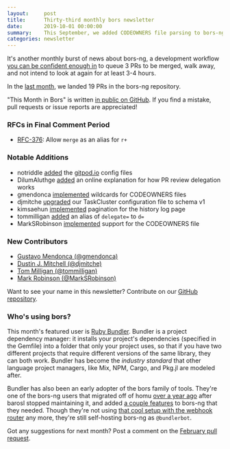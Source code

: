 ```yaml
---
layout:     post
title:      Thirty-third monthly bors newsletter
date:       2019-10-01 00:00:00
summary:    This September, we added CODEOWNERS file parsing to bors-ng itself
categories: newsletter
---
```


It's another monthly burst of news about bors-ng, a development workflow [you can be confident enough in](https://twitter.com/duckinator/status/1176922838844006400) to queue 3 PRs to be merged, walk away, and not intend to look at again for at least 3-4 hours.

In the [last month](https://github.com/bors-ng/bors-ng/pulls?utf8=%E2%9C%93&q=is%3Apr%20is%3Amerged%20closed%3A2019-09-01..2019-09-30),
we landed 19 PRs in the bors-ng repository.

"This Month in Bors" is written [in public on GitHub][GitHub for TMiB].
If you find a mistake, pull requests or issue reports are appreciated!

[GitHub for TMiB]: https://github.com/bors-ng/bors-ng.github.io


### RFCs in Final Comment Period

* [RFC-376](https://forum.bors.tech/t/allow-merge-as-an-alias-for-r/376): Allow `merge` as an alias for `r+`


### Notable Additions

* notriddle [added](https://github.com/bors-ng/bors-ng/pull/758) the [gitpod.io](https://gitpod.io) config files
* DilumAluthge [added](https://github.com/bors-ng/bors-ng/pull/755) an online explanation for how PR review delegation works
* gmendonca [implemented](https://github.com/bors-ng/bors-ng/pull/753) wildcards for CODEOWNERS files
* djmitche [upgraded](https://github.com/bors-ng/bors-ng/pull/749) our TaskCluster configuration file to schema v1
* kimsaehun [implemented](https://github.com/bors-ng/bors-ng/pull/737) pagination for the history log page
* tommilligan [added](https://github.com/bors-ng/bors-ng/pull/727) an alias of `delegate=` to `d=`
* MarkSRobinson [implemented](https://github.com/bors-ng/bors-ng/pull/725) support for the CODEOWNERS file


### New Contributors

* [Gustavo Mendonca (@gmendonca)](https://github.com/gmendonca)
* [Dustin J. Mitchell (@djmitche)](https://github.com/djmitche)
* [Tom Milligan (@tommilligan)](https://github.com/tommilligan)
* [Mark Robinson (@MarkSRobinson)](https://github.com/MarkSRobinson)

Want to see your name in this newsletter? Contribute on our [GitHub repository](https://github.com/bors-ng/bors-ng).


### Who's using bors?

This month's featured user is [Ruby Bundler](https://bundler.io/).
Bundler is a project dependency manager:
it installs your project's dependencies (specified in the Gemfile) into a folder that only your project uses, so that if you have two different projects that require different versions of the same library, they can both work.
Bundler has become the *industry standard* that other language project managers, like Mix, NPM, Cargo, and Pkg.jl are modeled after.

Bundler has also been an early adopter of the bors family of tools.
They're one of the bors-ng users that migrated off of homu [over a year ago](https://github.com/bundler/bundler/commit/7856ce7d6d491e596fbe9e0c62dc80d5a89a5fd2) after barosl stopped maintaining it, and added [a couple features](https://github.com/bors-ng/bors-ng/pulls?utf8=%E2%9C%93&q=is%3Apr+author%3Aindirect) to bors-ng that they needed.
Though they're not using [that cool setup with the webhook router](https://bors.tech/writeup/2018/09/26/bundlerbot/) any more, they're still self-hosting bors-ng as `@bundlerbot`.

Got any suggestions for next month?
Post a comment on the [February pull request](https://github.com/bors-ng/bors-ng.github.io/pull/90).
